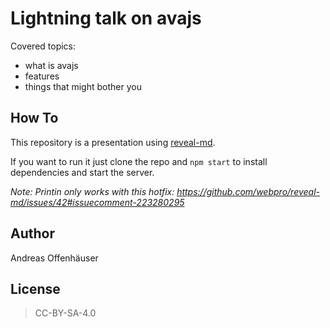 Lightning talk on avajs
=========

Covered topics:
* what is avajs
* features
* things that might bother you

## How To
This repository is a presentation using [reveal-md](https://github.com/webpro/reveal-md).

If you want to run it just clone the repo and `npm start` to install dependencies
and start the server.

_Note: Printin only works with this hotfix: https://github.com/webpro/reveal-md/issues/42#issuecomment-223280295_

## Author
Andreas Offenhäuser

## License
> CC-BY-SA-4.0
